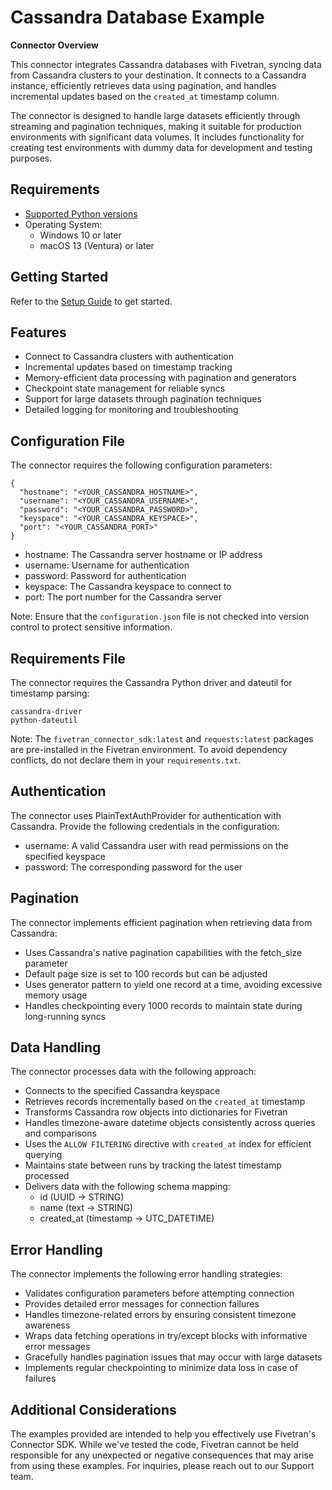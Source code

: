 # **Cassandra Database Example**

**Connector Overview**

This connector integrates Cassandra databases with Fivetran, syncing data from Cassandra clusters to your destination. It connects to a Cassandra instance, efficiently retrieves data using pagination, and handles incremental updates based on the `created_at` timestamp column. 

The connector is designed to handle large datasets efficiently through streaming and pagination techniques, making it suitable for production environments with significant data volumes. It includes functionality for creating test environments with dummy data for development and testing purposes. 

## **Requirements**

* [Supported Python versions](https://github.com/fivetran/fivetran_connector_sdk/blob/main/README.md#requirements)   
* Operating System:  
  * Windows 10 or later  
  * macOS 13 (Ventura) or later

## **Getting Started**

Refer to the [Setup Guide](https://fivetran.com/docs/connectors/connector-sdk/setup-guide) to get started.

## **Features**

- Connect to Cassandra clusters with authentication
- Incremental updates based on timestamp tracking
- Memory-efficient data processing with pagination and generators
- Checkpoint state management for reliable syncs
- Support for large datasets through pagination techniques
- Detailed logging for monitoring and troubleshooting

## **Configuration File**

The connector requires the following configuration parameters:

```
{
  "hostname": "<YOUR_CASSANDRA_HOSTNAME>",
  "username": "<YOUR_CASSANDRA_USERNAME>",
  "password": "<YOUR_CASSANDRA_PASSWORD>",
  "keyspace": "<YOUR_CASSANDRA_KEYSPACE>",
  "port": "<YOUR_CASSANDRA_PORT>"
}
```

- hostname: The Cassandra server hostname or IP address
- username: Username for authentication
- password: Password for authentication
- keyspace: The Cassandra keyspace to connect to
- port: The port number for the Cassandra server

Note: Ensure that the `configuration.json` file is not checked into version control to protect sensitive information.

## **Requirements File**

The connector requires the Cassandra Python driver and dateutil for timestamp parsing:

```
cassandra-driver
python-dateutil
```

Note: The `fivetran_connector_sdk:latest` and `requests:latest` packages are pre-installed in the Fivetran environment. To avoid dependency conflicts, do not declare them in your `requirements.txt`.

## **Authentication**


The connector uses PlainTextAuthProvider for authentication with Cassandra. Provide the following credentials in the configuration: 

- username: A valid Cassandra user with read permissions on the specified keyspace
- password: The corresponding password for the user

## **Pagination**

The connector implements efficient pagination when retrieving data from Cassandra:  
- Uses Cassandra's native pagination capabilities with the fetch_size parameter
- Default page size is set to 100 records but can be adjusted
- Uses generator pattern to yield one record at a time, avoiding excessive memory usage
- Handles checkpointing every 1000 records to maintain state during long-running syncs

## **Data Handling**

The connector processes data with the following approach:  
- Connects to the specified Cassandra keyspace
- Retrieves records incrementally based on the `created_at` timestamp
- Transforms Cassandra row objects into dictionaries for Fivetran
- Handles timezone-aware datetime objects consistently across queries and comparisons
- Uses the `ALLOW FILTERING` directive with `created_at` index for efficient querying
- Maintains state between runs by tracking the latest timestamp processed
- Delivers data with the following schema mapping:
  - id (UUID → STRING)
  - name (text → STRING)
  - created_at (timestamp → UTC_DATETIME)

## **Error Handling**

The connector implements the following error handling strategies:  
- Validates configuration parameters before attempting connection
- Provides detailed error messages for connection failures
- Handles timezone-related errors by ensuring consistent timezone awareness
- Wraps data fetching operations in try/except blocks with informative error messages
- Gracefully handles pagination issues that may occur with large datasets
- Implements regular checkpointing to minimize data loss in case of failures


## **Additional Considerations**

The examples provided are intended to help you effectively use Fivetran's Connector SDK. While we've tested the code, Fivetran cannot be held responsible for any unexpected or negative consequences that may arise from using these examples. For inquiries, please reach out to our Support team.
